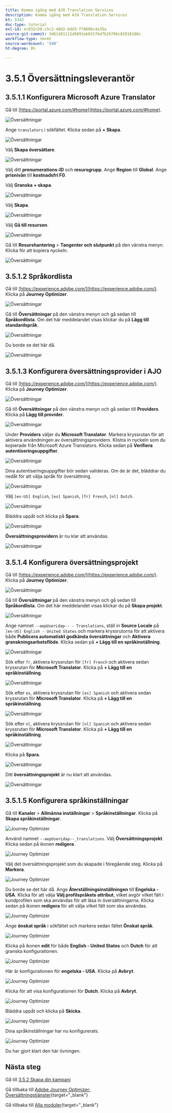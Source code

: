 ```yaml
---
title: Komma igång med AJO Translation Services
description: Komma igång med AJO Translation Services
kt: 5342
doc-type: tutorial
exl-id: ec032c58-c5c2-48d2-bdd3-ff860bc4a35a
source-git-commit: 3d61d91111d8693ab031fbd7b26706c02818108c
workflow-type: tm+mt
source-wordcount: '549'
ht-degree: 0%

---
```


# 3.5.1 Översättningsleverantör

## 3.5.1.1 Konfigurera Microsoft Azure Translator

Gå till [https://portal.azure.com/#home](https://portal.azure.com/#home).

![Översättningar](./images/transl1.png)

Ange `translators` i sökfältet. Klicka sedan på **+ Skapa**.

![Översättningar](./images/transl2.png)

Välj **Skapa översättare**.

![Översättningar](./images/transl3.png)

Välj ditt **prenumerations-ID** och **resursgrupp**.
Ange **Region** till **Global**.
Ange **prisnivån** till **kostnadsfri F0**.

Välj **Granska + skapa**.

![Översättningar](./images/transl4.png)

Välj **Skapa**.

![Översättningar](./images/transl5.png)

Välj **Gå till resursen**.

![Översättningar](./images/transl6.png)

Gå till **Resurshantering** > **Tangenter och slutpunkt** på den vänstra menyn. Klicka för att kopiera nyckeln.

![Översättningar](./images/transl7.png)

## 3.5.1.2 Språkordlista

Gå till [https://experience.adobe.com/](https://experience.adobe.com/). Klicka på **Journey Optimizer**.

![Översättningar](./images/ajolp1.png)

Gå till **Översättningar** på den vänstra menyn och gå sedan till **Språkordlista**. Om det här meddelandet visas klickar du på **Lägg till standardspråk**.

![Översättningar](./images/locale1.png)

Du borde se det här då.

![Översättningar](./images/locale2.png)

## 3.5.1.3 Konfigurera översättningsprovider i AJO

Gå till [https://experience.adobe.com/](https://experience.adobe.com/). Klicka på **Journey Optimizer**.

![Översättningar](./images/ajolp1.png)

Gå till **Översättningar** på den vänstra menyn och gå sedan till **Providers**. Klicka på **Lägg till provider**.

![Översättningar](./images/transl8.png)

Under **Providers** väljer du **Microsoft Translator**. Markera kryssrutan för att aktivera användningen av översättningsprovidern. Klistra in nyckeln som du kopierade från Microsoft Azure Translators. Klicka sedan på **Verifiera autentiseringsuppgifter**.

![Översättningar](./images/transl9.png)

Dina autentiseringsuppgifter bör sedan valideras. Om de är det, bläddrar du nedåt för att välja språk för översättning.

![Översättningar](./images/transl10.png)

Välj `[en-US] English`, `[es] Spanish`, `[fr] French`, `[nl] Dutch`.

![Översättningar](./images/transl11.png)

Bläddra uppåt och klicka på **Spara**.

![Översättningar](./images/transl12.png)

**Översättningsprovidern** är nu klar att användas.

![Översättningar](./images/transl13.png)

## 3.5.1.4 Konfigurera översättningsprojekt

Gå till [https://experience.adobe.com/](https://experience.adobe.com/). Klicka på **Journey Optimizer**.

![Översättningar](./images/ajolp1.png)

Gå till **Översättningar** på den vänstra menyn och gå sedan till **Språkordlista**. Om det här meddelandet visas klickar du på **Skapa projekt**.

![Översättningar](./images/ajoprovider1.png)

Ange namnet `--aepUserLdap-- - Translations`, ställ in **Source Locale** på `[en-US] English - United States` och markera kryssrutorna för att aktivera både **Publicera automatiskt godkända översättningar** och **Aktivera granskningsarbetsflöde**. Klicka sedan på **+ Lägg till en språkinställning**.

![Översättningar](./images/ajoprovider1a.png)

Sök efter `fr`, aktivera kryssrutan för `[fr] French` och aktivera sedan kryssrutan för **Microsoft Translator**. Klicka på **+ Lägg till en språkinställning**.

![Översättningar](./images/ajoprovider2.png)

Sök efter `es`, aktivera kryssrutan för `[es] Spanish` och aktivera sedan kryssrutan för **Microsoft Translator**. Klicka på **+ Lägg till en språkinställning**.

![Översättningar](./images/ajoprovider3.png)

Sök efter `nl`, aktivera kryssrutan för `[nl] Spanish` och aktivera sedan kryssrutan för **Microsoft Translator**. Klicka på **+ Lägg till en språkinställning**.

![Översättningar](./images/ajoprovider6.png)

Klicka på **Spara**.

![Översättningar](./images/ajoprovider8.png)

Ditt **översättningsprojekt** är nu klart att användas.

![Översättningar](./images/ajoprovider9.png)

## 3.5.1.5 Konfigurera språkinställningar

Gå till **Kanaler** > **Allmänna inställningar** > **Språkinställningar**. Klicka på **Skapa språkinställningar**.

![Journey Optimizer](./images/camploc6.png)

Använd namnet `--aepUserLdap--_translations`. Välj **Översättningsprojekt**. Klicka sedan på ikonen **redigera** .

![Journey Optimizer](./images/camploc7.png)

Välj det översättningsprojekt som du skapade i föregående steg. Klicka på **Markera**.

![Journey Optimizer](./images/camploc8.png)

Du borde se det här då. Ange **Återställningsinställningen** till **Engelska - USA**. Klicka för att välja **Välj profilspråkets attribut**, vilket avgör vilket fält i kundprofilen som ska användas för att läsa in översättningarna. Klicka sedan på ikonen **redigera** för att välja vilket fält som ska användas.

![Journey Optimizer](./images/camploc9.png)

Ange **önskat språk** i sökfältet och markera sedan fältet **Önskat språk**.

![Journey Optimizer](./images/camploc10.png)

Klicka på ikonen **edit** för både **English - United States** och **Dutch** för att granska konfigurationen.

![Journey Optimizer](./images/camploc11.png)

Här är konfigurationen för **engelska - USA**. Klicka på **Avbryt**.

![Journey Optimizer](./images/camploc12.png)

Klicka för att visa konfigurationen för **Dutch**. Klicka på **Avbryt**.

![Journey Optimizer](./images/camploc13.png)

Bläddra uppåt och klicka på **Skicka**.

![Journey Optimizer](./images/camploc14.png)

Dina språkinställningar har nu konfigurerats.

![Journey Optimizer](./images/camploc15.png)

Du har gjort klart den här övningen.

## Nästa steg

Gå till [3.5.2 Skapa din kampanj](./ex2.md)

Gå tillbaka till [Adobe Journey Optimizer: Översättningstjänster](./ajotranslationsvcs.md){target="_blank"}

Gå tillbaka till [Alla moduler](./../../../../overview.md){target="_blank"}
